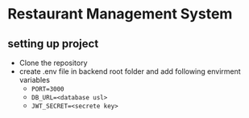 # Restaurant Management System

## setting up project

- Clone the repository
- create .env file in backend root folder and add following envirment variables
  - `PORT=3000`
  - `DB_URL=<database usl>`
  - `JWT_SECRET=<secrete key>`
